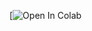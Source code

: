 [![Open In Colab](https://raw.githubusercontent.com/harrisonpratt/intro-to-machine-learning/refs/heads/main/Capstone_4_DS201.ipynb)
